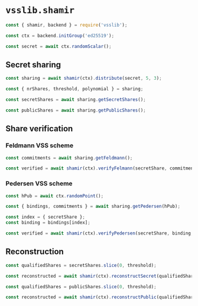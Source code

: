 # `vsslib.shamir`

```js
const { shamir, backend } = require('vsslib');

const ctx = backend.initGroup('ed25519');
```

```js
const secret = await ctx.randomScalar();
```

## Secret sharing

```js
const sharing = await shamir(ctx).distribute(secret, 5, 3);
```

```js
const { nrShares, threshold, polynomial } = sharing;
```

```js
const secretShares = await sharing.getSecretShares();
```

```js
const publicShares = await sharing.getPublicShares();
```

## Share verification

### Feldmann VSS scheme

```js
const commitments = await sharing.getFeldmann();
```

```js
const verified = await shamir(ctx).verifyFelmann(secretShare, commitments);
```

### Pedersen VSS scheme

```js
const hPub = await ctx.randomPoint();
```

```js
const { bindings, commitments } = await sharing.getPedersen(hPub);
```

```js
const index = { secretShare };
const binding = bindings[index];
```

```js
const verified = await shamir(ctx).verifyPedersen(secretShare, binding, hPub, commitments);
```

## Reconstruction

```js
const qualifiedShares = secretShares.slice(0, threshold);

const reconstructed = await shamir(ctx).reconstructSecret(qualifiedShares);
```

```js
const qualifiedShares = publicShares.slice(0, threshold);

const reconstructed = await shamir(ctx).reconstructPublic(qualifiedShares);
```
